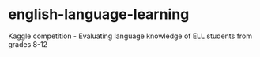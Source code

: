 # english-language-learning
Kaggle competition - Evaluating language knowledge of ELL students from grades 8-12
